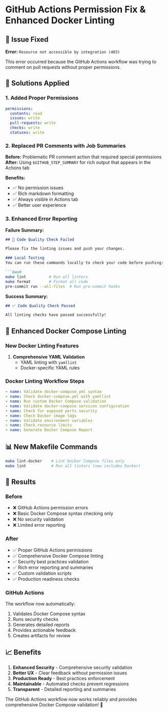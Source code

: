 # GitHub Actions Permission Fix & Enhanced Docker Linting

## 🚨 Issue Fixed

**Error:** `Resource not accessible by integration (403)`

This error occurred because the GitHub Actions workflow was trying to comment on pull requests without proper permissions.

## 🔧 Solutions Applied

### 1. Added Proper Permissions

```yaml
permissions:
  contents: read
  issues: write
  pull-requests: write
  checks: write
  statuses: write
```

### 2. Replaced PR Comments with Job Summaries

**Before:** Problematic PR comment action that required special permissions
**After:** Using `$GITHUB_STEP_SUMMARY` for rich output that appears in the Actions tab

**Benefits:**

- ✅ No permission issues
- ✅ Rich markdown formatting
- ✅ Always visible in Actions tab
- ✅ Better user experience

### 3. Enhanced Error Reporting

**Failure Summary:**

```markdown
## 🚨 Code Quality Check Failed

Please fix the linting issues and push your changes.

### Local Testing
You can run these commands locally to check your code before pushing:

```bash
make lint          # Run all linters
make format        # Format all code
pre-commit run --all-files  # Run pre-commit hooks
```

**Success Summary:**

```markdown
## ✅ Code Quality Check Passed

All linting checks have passed successfully!
```

## 🐳 Enhanced Docker Compose Linting

### New Docker Linting Features

1. **Comprehensive YAML Validation**
   - YAML linting with `yamllint`
   - Docker-specific YAML rules

### Docker Linting Workflow Steps

```yaml
- name: Validate docker-compose.yml syntax
- name: Check docker-compose.yml with yamllint
- name: Run custom Docker Compose validation
- name: Validate docker-compose services configuration
- name: Check for exposed ports security
- name: Check Docker image tags
- name: Validate environment variables
- name: Check resource limits
- name: Generate Docker Compose Report
```

## 📊 New Makefile Commands

```bash
make lint-docker    # Lint Docker Compose files only
make lint           # Run all linters (now includes Docker)
```

## 🎯 Results

### Before

- ❌ GitHub Actions permission errors
- ❌ Basic Docker Compose syntax checking only
- ❌ No security validation
- ❌ Limited error reporting

### After

- ✅ Proper GitHub Actions permissions
- ✅ Comprehensive Docker Compose linting
- ✅ Security best practices validation
- ✅ Rich error reporting and summaries
- ✅ Custom validation scripts
- ✅ Production readiness checks

### GitHub Actions

The workflow now automatically:

1. Validates Docker Compose syntax
2. Runs security checks
3. Generates detailed reports
4. Provides actionable feedback
5. Creates artifacts for review

## 📈 Benefits

1. **Enhanced Security** - Comprehensive security validation
2. **Better UX** - Clear feedback without permission issues
3. **Production Ready** - Best practices enforcement
4. **Maintainable** - Automated checks prevent regressions
5. **Transparent** - Detailed reporting and summaries

The GitHub Actions workflow now works reliably and provides comprehensive Docker Compose validation! 🎉
